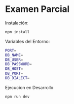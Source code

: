 # Examen Parcial

Instalación:

```bash
npm install
```

Variables del Entorno:
```bash
PORT=
DB_NAME=
DB_USER=
DB_PASSWORD=
DB_HOST=
DB_PORT=
DB_DIALECT=
```

Ejecucion en Desarrollo
```bash
npm run dev
```	